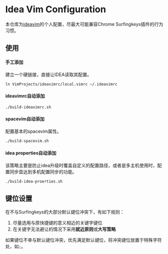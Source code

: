 # Idea Vim Configuration

本仓库为[ideavim](https://github.com/JetBrains/ideavim)的个人配置，尽最大可能兼容Chrome Surfingkeys插件的行为习惯。

## 使用

#### 手工添加

建立一个硬链接，直接让IDEA读取其配置。

```shell
ln VimProjects/ideavimrc/local.vimrc ~/.ideavimrc
```

#### ideavimrc自动添加

```shell
./build-ideavimrc.sh
```
#### spacevim自动添加

配置基本的spacevim属性。

```sh
./build-spacevim.sh
```

#### idea properties自动添加

该策略主要是防止idea升级时覆盖自定义的配置路径，或者是多主机使用时，配置同步盘达到多机配置同步的功能。

```sh
./build-idea-proerties.sh
```

## 键位设置

在不与Surfingkeys的大部分默认键位冲突下，有如下规则：

1. 尽量选用与原快捷键的意义相近的关键字键位
2. 在关键字无法避让的情况下采用**就近原则**或**大写策略**

如果键位不幸与默认键位冲突，优先满足默认键位，将冲突键位放置于特殊字符处，如`;`。

